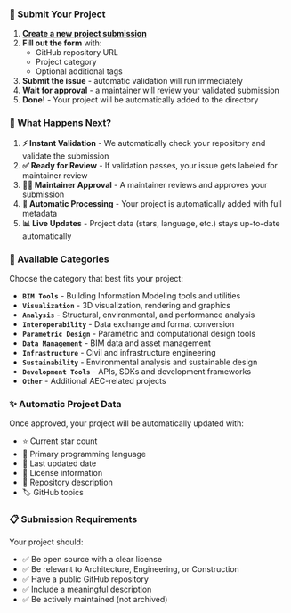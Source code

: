 ### 📝 Submit Your Project

1. **[Create a new project submission](../../issues/new?assignees=&labels=submission&template=new_project.yml&title=%5BNEW%20PROJECT%5D%20)**
2. **Fill out the form** with:
   - GitHub repository URL
   - Project category
   - Optional additional tags
3. **Submit the issue** - automatic validation will run immediately
4. **Wait for approval** - a maintainer will review your validated submission
5. **Done!** - Your project will be automatically added to the directory

### 🔄 What Happens Next?

1. **⚡ Instant Validation** - We automatically check your repository and validate the submission
2. **✅ Ready for Review** - If validation passes, your issue gets labeled for maintainer review
3. **👨‍💼 Maintainer Approval** - A maintainer reviews and approves your submission
4. **🤖 Automatic Processing** - Your project is automatically added with full metadata
5. **📊 Live Updates** - Project data (stars, language, etc.) stays up-to-date automatically

### 📂 Available Categories

Choose the category that best fits your project:

- **`BIM Tools`** - Building Information Modeling tools and utilities
- **`Visualization`** - 3D visualization, rendering and graphics
- **`Analysis`** - Structural, environmental, and performance analysis
- **`Interoperability`** - Data exchange and format conversion
- **`Parametric Design`** - Parametric and computational design tools
- **`Data Management`** - BIM data and asset management
- **`Infrastructure`** - Civil and infrastructure engineering
- **`Sustainability`** - Environmental analysis and sustainable design
- **`Development Tools`** - APIs, SDKs and development frameworks
- **`Other`** - Additional AEC-related projects

### ✨ Automatic Project Data

Once approved, your project will be automatically updated with:

- ⭐ Current star count
- 🔧 Primary programming language
- 📅 Last updated date
- 📜 License information
- 📝 Repository description
- 🏷️ GitHub topics

### 📋 Submission Requirements

Your project should:

- ✅ Be open source with a clear license
- ✅ Be relevant to Architecture, Engineering, or Construction
- ✅ Have a public GitHub repository
- ✅ Include a meaningful description
- ✅ Be actively maintained (not archived)
